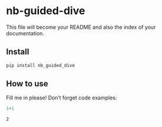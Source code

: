 nb-guided-dive
================

<!-- WARNING: THIS FILE WAS AUTOGENERATED! DO NOT EDIT! -->

This file will become your README and also the index of your
documentation.

## Install

``` sh
pip install nb_guided_dive
```

## How to use

Fill me in please! Don’t forget code examples:

``` python
1+1
```

    2

